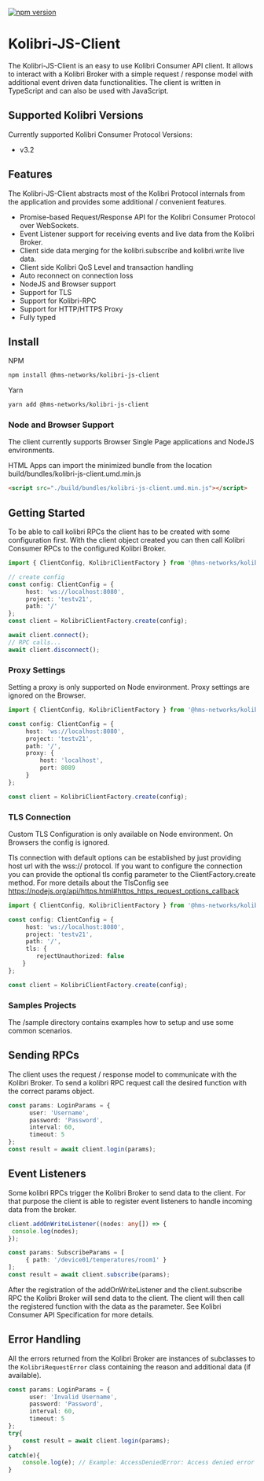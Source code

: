 [![npm version](https://badge.fury.io/js/@hms-networks%2Fkolibri-js-client.svg)](https://badge.fury.io/js/@hms-networks%2Fkolibri-js-client)

# Kolibri-JS-Client

The Kolibri-JS-Client is an easy to use Kolibri Consumer API client. It allows to interact with a Kolibri Broker with a simple request / response model with additional event driven data functionalities. The client is written in TypeScript and can also be used with JavaScript.

## Supported Kolibri Versions

Currently supported Kolibri Consumer Protocol Versions:

- v3.2

## Features

The Kolibri-JS-Client abstracts most of the Kolibri Protocol internals from the application and provides some additional / convenient features.

- Promise-based Request/Response API for the Kolibri Consumer Protocol over WebSockets.
- Event Listener support for receiving events and live data from the Kolibri Broker.
- Client side data merging for the kolibri.subscribe and kolibri.write live data.
- Client side Kolibri QoS Level and transaction handling
- Auto reconnect on connection loss
- NodeJS and Browser support
- Support for TLS
- Support for Kolibri-RPC
- Support for HTTP/HTTPS Proxy
- Fully typed

## Install

NPM

```bash
npm install @hms-networks/kolibri-js-client
```

Yarn

```bash
yarn add @hms-networks/kolibri-js-client
```

### Node and Browser Support

The client currently supports Browser Single Page applications and NodeJS environments.

HTML Apps can import the minimized bundle from the location build/bundles/kolibri-js-client.umd.min.js

```html
<script src="./build/bundles/kolibri-js-client.umd.min.js"></script>
```

## Getting Started

To be able to call kolibri RPCs the client has to be created with some configuration first. With the client object created you can then call Kolibri Consumer RPCs to the configured Kolibri Broker.

```typescript
import { ClientConfig, KolibriClientFactory } from '@hms-networks/kolibri-js-client';

// create config
const config: ClientConfig = {
     host: 'ws://localhost:8080',
     project: 'testv21',
     path: '/'
};
const client = KolibriClientFactory.create(config);

await client.connect();
// RPC calls...
await client.disconnect();
```

### Proxy Settings

Setting a proxy is only supported on Node environment. Proxy settings are ignored on the Browser.

```typescript
import { ClientConfig, KolibriClientFactory } from '@hms-networks/kolibri-js-client';

const config: ClientConfig = {
     host: 'ws://localhost:8080',
     project: 'testv21',
     path: '/',
     proxy: {
         host: 'localhost',
         port: 8089
     }
};

const client = KolibriClientFactory.create(config);
```

### TLS Connection

Custom TLS Configuration is only available on Node environment. On Browsers the config is ignored.

Tls connection with default options can be established by just providing host url with the wss:// protocol. If you want to configure the connection you can provide the optional tls config parameter to the ClientFactory.create method. For more details about the TlsConfig see <https://nodejs.org/api/https.html#https_https_request_options_callback>

```typescript
import { ClientConfig, KolibriClientFactory } from '@hms-networks/kolibri-js-client';

const config: ClientConfig = {
     host: 'ws://localhost:8080',
     project: 'testv21',
     path: '/',
     tls: {
        rejectUnauthorized: false
    }
};

const client = KolibriClientFactory.create(config);
```

### Samples Projects

The /sample directory contains examples how to setup and use some common scenarios.

## Sending RPCs

The client uses the request / response model to communicate with the Kolibri Broker. To send a kolibri RPC request call the desired function with the correct params object.

```typescript
const params: LoginParams = {
      user: 'Username',
      password: 'Password',
      interval: 60,
      timeout: 5
};
const result = await client.login(params);
```

## Event Listeners

Some kolibri RPCs trigger the Kolibri Broker to send data to the client. For that purpose the client is able to register event listeners to handle incoming data from the broker.

```typescript
client.addOnWriteListener((nodes: any[]) => {
 console.log(nodes);
});

const params: SubscribeParams = [
     { path: '/device01/temperatures/room1' }
];
const result = await client.subscribe(params);
```

After the registration of the addOnWriteListener and the client.subscribe RPC the Kolibri Broker will send data to the client. The client will then call the registered function with the data as the parameter. See Kolibri Consumer API Specification for more details.

## Error Handling

All the errors returned from the Kolibri Broker are instances of subclasses to the `KolibriRequestError` class containing the reason and additional data (if available).

```typescript
const params: LoginParams = {
      user: 'Invalid Username',
      password: 'Password',
      interval: 60,
      timeout: 5
};
try{
    const result = await client.login(params);
}
catch(e){
    console.log(e); // Example: AccessDeniedError: Access denied error
}
```
